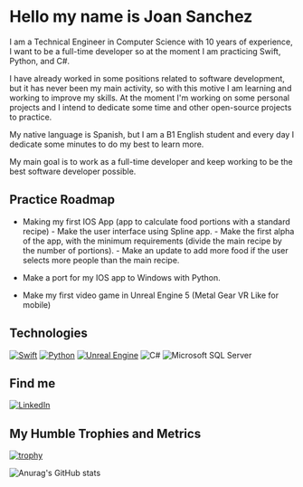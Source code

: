 
# Hello my name is Joan Sanchez

I am a Technical Engineer in Computer Science with 10 years of experience, I want to be a full-time developer so at the moment I am practicing Swift, Python, and C#.

I have already worked in some positions related to software development, but it has never been my main activity, so with this motive I am learning and working to improve my skills. At the moment I'm working on some personal projects and I intend to dedicate some time and other open-source projects to practice.

My native language is Spanish, but I am a B1 English student and every day I dedicate some minutes to do my best to learn more.

My main goal is to work as a full-time developer and keep working to be the best software developer possible.


## Practice Roadmap

- Making my first IOS App (app to calculate food portions with a standard recipe)
        - Make the user interface using Spline app.
        - Make the first alpha of the app, with the minimum requirements (divide the main recipe by the number of portions).
        - Make an update to add more food if the user selects more people than the main recipe.

- Make a port for my IOS app to Windows with Python.

- Make my first video game in Unreal Engine 5 (Metal Gear VR Like for mobile)


## Technologies

[![Swift](https://img.shields.io/badge/swift%20-%20black?style=for-the-badge&logo=swift&logoColor=white&labelColor=orange
)](https://choosealicense.com/licenses/mit/)
[![Python](https://img.shields.io/badge/python%20-%20black?style=for-the-badge&logo=python&logoColor=white&labelColor=green
)](https://opensource.org/licenses/)
[![Unreal Engine](https://img.shields.io/badge/unreal%20engine%20-%20black?style=for-the-badge&logo=unreal%20engine&logoColor=white&labelColor=silver
)](http://www.gnu.org/licenses/agpl-3.0)
![C#](https://img.shields.io/badge/C%23%20-%20black?style=for-the-badge&logo=c%23&logoColor=white&labelColor=0246ad)
![Microsoft SQL Server](https://img.shields.io/badge/sql%20server%20-%20black?style=for-the-badge&logo=Microsoft%20SQL%20Server&logoColor=white&labelColor=red&color=black)

## Find me

[![LinkedIn](https://img.shields.io/badge/LinkedIn%20-%20blue?style=for-the-badge&logo=LinkedIn&logoColor=white&labelColor=blue&color=black&link=https%3A%2F%2Fwww.linkedin.com%2Fin%2Fjoan-carlos-sanchez-santos-233930a4%2F)](https://www.linkedin.com/in/joan-carlos-sanchez-santos-233930a4/)

## My Humble Trophies and Metrics

[![trophy](https://github-profile-trophy.vercel.app/?username=KanonZVE&theme=onedark)](https://github.com/ryo-ma/github-profile-trophy)

![Anurag's GitHub stats](https://github-readme-stats.vercel.app/api?username=kanonzve&show_icons=true&theme=midnight-purple)


